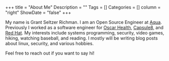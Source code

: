 +++
title = "About Me"
Description = ""
Tags = []
Categories = []
column = "right"
ShowDate = "false"
+++

My name is Grant Seltzer Richman. I am an Open Source Engineer at [Aqua](https://www.aquasec.com/). Previously I worked as a software engineer for [Oscar Health](https://www.hioscar.com/), [Capsule8](https://capsule8.com/), and [Red Hat](https://www.redhat.com/en). My interests include systems programming, security, video games, hiking, watching baseball, and reading. I mostly will be writing blog posts about linux, security, and various hobbies.

Feel free to reach out if you want to say hi!